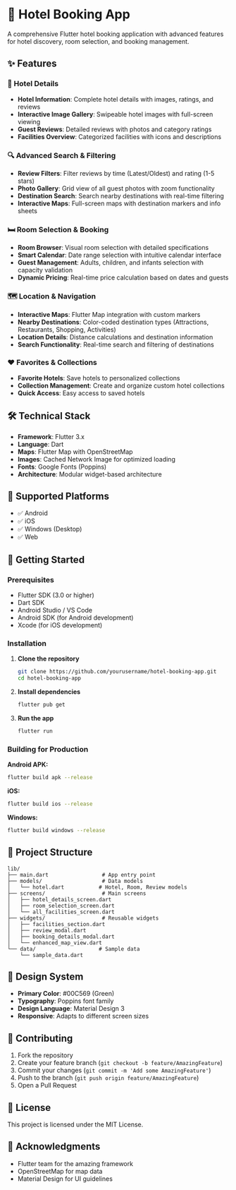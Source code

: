 # 🏨 Hotel Booking App

A comprehensive Flutter hotel booking application with advanced features for hotel discovery, room selection, and booking management.

## ✨ Features

### 🏨 Hotel Details
- **Hotel Information**: Complete hotel details with images, ratings, and reviews
- **Interactive Image Gallery**: Swipeable hotel images with full-screen viewing
- **Guest Reviews**: Detailed reviews with photos and category ratings
- **Facilities Overview**: Categorized facilities with icons and descriptions

### 🔍 Advanced Search & Filtering
- **Review Filters**: Filter reviews by time (Latest/Oldest) and rating (1-5 stars)
- **Photo Gallery**: Grid view of all guest photos with zoom functionality
- **Destination Search**: Search nearby destinations with real-time filtering
- **Interactive Maps**: Full-screen maps with destination markers and info sheets

### 🛏️ Room Selection & Booking
- **Room Browser**: Visual room selection with detailed specifications
- **Smart Calendar**: Date range selection with intuitive calendar interface
- **Guest Management**: Adults, children, and infants selection with capacity validation
- **Dynamic Pricing**: Real-time price calculation based on dates and guests

### 🗺️ Location & Navigation
- **Interactive Maps**: Flutter Map integration with custom markers
- **Nearby Destinations**: Color-coded destination types (Attractions, Restaurants, Shopping, Activities)
- **Location Details**: Distance calculations and destination information
- **Search Functionality**: Real-time search and filtering of destinations

### ❤️ Favorites & Collections
- **Favorite Hotels**: Save hotels to personalized collections
- **Collection Management**: Create and organize custom hotel collections
- **Quick Access**: Easy access to saved hotels

## 🛠️ Technical Stack

- **Framework**: Flutter 3.x
- **Language**: Dart
- **Maps**: Flutter Map with OpenStreetMap
- **Images**: Cached Network Image for optimized loading
- **Fonts**: Google Fonts (Poppins)
- **Architecture**: Modular widget-based architecture

## 📱 Supported Platforms

- ✅ Android
- ✅ iOS
- ✅ Windows (Desktop)
- ✅ Web

## 🚀 Getting Started

### Prerequisites
- Flutter SDK (3.0 or higher)
- Dart SDK
- Android Studio / VS Code
- Android SDK (for Android development)
- Xcode (for iOS development)

### Installation

1. **Clone the repository**
   ```bash
   git clone https://github.com/yourusername/hotel-booking-app.git
   cd hotel-booking-app
   ```

2. **Install dependencies**
   ```bash
   flutter pub get
   ```

3. **Run the app**
   ```bash
   flutter run
   ```

### Building for Production

**Android APK:**
```bash
flutter build apk --release
```

**iOS:**
```bash
flutter build ios --release
```

**Windows:**
```bash
flutter build windows --release
```

## 📂 Project Structure

```
lib/
├── main.dart                 # App entry point
├── models/                   # Data models
│   └── hotel.dart           # Hotel, Room, Review models
├── screens/                  # Main screens
│   ├── hotel_details_screen.dart
│   ├── room_selection_screen.dart
│   └── all_facilities_screen.dart
├── widgets/                  # Reusable widgets
│   ├── facilities_section.dart
│   ├── review_modal.dart
│   ├── booking_details_modal.dart
│   └── enhanced_map_view.dart
└── data/                    # Sample data
    └── sample_data.dart
```

## 🎨 Design System

- **Primary Color**: #00C569 (Green)
- **Typography**: Poppins font family
- **Design Language**: Material Design 3
- **Responsive**: Adapts to different screen sizes

## 🤝 Contributing

1. Fork the repository
2. Create your feature branch (`git checkout -b feature/AmazingFeature`)
3. Commit your changes (`git commit -m 'Add some AmazingFeature'`)
4. Push to the branch (`git push origin feature/AmazingFeature`)
5. Open a Pull Request

## 📄 License

This project is licensed under the MIT License.

## 🙏 Acknowledgments

- Flutter team for the amazing framework
- OpenStreetMap for map data
- Material Design for UI guidelines
